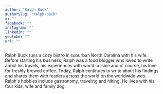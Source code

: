 ```yaml
---
author: "Ralph Buck"
authorSlug: "ralph-buck"
x: ""
facebook: ""
instagram: ""
linkedin: ""
youtube: ""
url: ""
---
```


Ralph Buck runs a cozy bistro in suburban North Carolina with his wife. Before starting his business, Ralph was a food blogger who loved to write about his travels, his experiences with world cuisine and of course, his love for freshly brewed coffee. Today, Ralph continues to write about his findings and shares them with readers across the world on the worldwide web. Ralph's hobbies include gastronomy, traveling and hiking. He lives with his four kids, wife and family dog.
